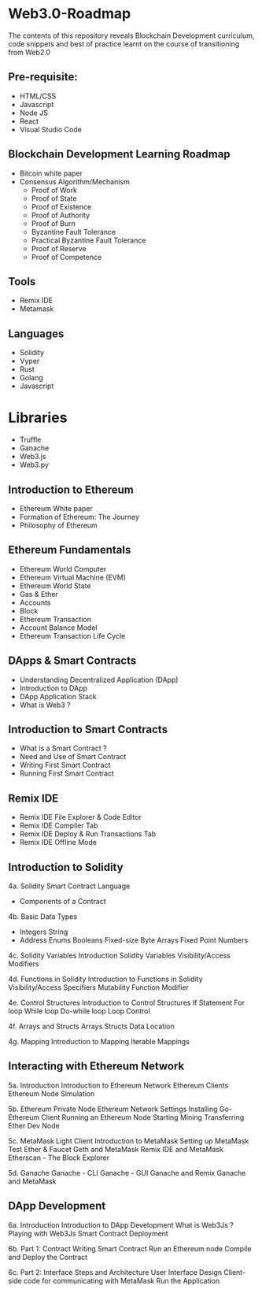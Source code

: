 # Web3.0-Roadmap
The contents of this repository reveals Blockchain Development curriculum, code snippets and best of practice learnt on the course of transitioning from Web2.0

## Pre-requisite:
- HTML/CSS
- Javascript
- Node JS
- React
- Visual Studio Code

## Blockchain Development Learning Roadmap
- Bitcoin white paper
- Consensus Algorithm/Mechanism 
   - Proof of Work
   - Proof of State
   - Proof of Existence
   - Proof of Authority 
   - Proof of Burn
   - Byzantine Fault Tolerance
   - Practical Byzantine Fault Tolerance
   - Proof of Reserve
   - Proof of Competence

## Tools
- Remix IDE
- Metamask

## Languages
- Solidity
- Vyper
- Rust
- Golang
- Javascript

# Libraries
- Truffle
- Ganache
- Web3.js
- Web3.py

## Introduction to Ethereum
   - Ethereum White paper
   - Formation of Ethereum: The Journey
   - Philosophy of Ethereum
   
## Ethereum Fundamentals
   - Ethereum World Computer
   - Ethereum Virtual Machine (EVM)
   - Ethereum World State
   - Gas & Ether
   - Accounts
   - Block
   - Ethereum Transaction
   - Account Balance Model
   - Ethereum Transaction Life Cycle

## DApps & Smart Contracts
   - Understanding Decentralized Application (DApp)
   - Introduction to DApp
   - DApp Application Stack
   - What is Web3 ?

## Introduction to Smart Contracts
- What is a Smart Contract ?
- Need and Use of Smart Contract
- Writing First Smart Contract
- Running First Smart Contract

## Remix IDE
- Remix IDE File Explorer & Code Editor
- Remix IDE Compiler Tab
- Remix IDE Deploy & Run Transactions Tab
- Remix IDE Offline Mode

## Introduction to Solidity
4a.  Solidity Smart Contract Language
- Components of a Contract

4b. Basic Data Types
- Integers
String
- Address
Enums
Booleans
Fixed-size Byte Arrays
Fixed Point Numbers

4c. Solidity Variables
Introduction Solidity Variables
Visibility/Access Modifiers

4d. Functions in Solidity
Introduction to Functions in Solidity
Visibility/Access Specifiers
Mutability
Function Modifier

4e. Control Structures
Introduction to Control Structures
If Statement
For loop
While loop
Do-while loop
Loop Control

4f. Arrays and Structs
Arrays
Structs
Data Location

4g. Mapping
Introduction to Mapping
Iterable Mappings

## Interacting with Ethereum Network
5a. Introduction
Introduction to Ethereum Network
Ethereum Clients
Ethereum Node Simulation

5b. Ethereum Private Node
Ethereum Network Settings
Installing Go-Ethereum Client
Running an Ethereum Node
Starting Mining
Transferring Ether
Dev Node

5c. MetaMask Light Client
Introduction to MetaMask
Setting up MetaMask
Test Ether & Faucet
Geth and MetaMask
Remix IDE and MetaMask
Etherscan - The Block Explorer

5d. Ganache
Ganache - CLI
Ganache - GUI
Ganache and Remix
Ganache and MetaMask

## DApp Development
6a. Introduction
Introduction to DApp Development
What is Web3Js ?
Playing with Web3Js
Smart Contract Deployment

6b. Part 1: Contract
Writing Smart Contract
Run an Ethereum node
Compile and Deploy the Contract

6c. Part 2: Interface
Steps and Architecture
User Interface Design
Client-side code for communicating with MetaMask
Run the Application
